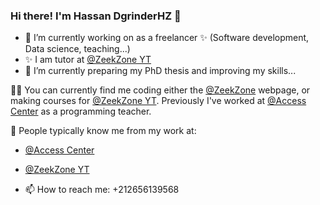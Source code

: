 ### Hi there! I'm Hassan DgrinderHZ 👋

<!--
**DgrinderHZ/DgrinderHZ** is a ✨ _special_ ✨ repository because its `README.md` (this file) appears on your GitHub profile.
-->


- 🔭 I’m currently working on as a freelancer ✨ (Software development, Data science, teaching...)
- ✨ I am tutor at <a href="https://www.youtube.com/channel/UCoxitqi0kAXKo_3qMUkJnbw" target="_blank">@ZeekZone YT</a>
- 🌱 I’m currently preparing my PhD thesis and improving my skills...

:man_technologist: You can currently find me coding either the <a href="https://github.com/zeekzone-labs" target="_blank">@ZeekZone</a> webpage, or making courses for <a href="https://www.youtube.com/channel/UCoxitqi0kAXKo_3qMUkJnbw" target="_blank">@ZeekZone YT</a>. Previously I've worked at <a href="https://web.facebook.com/accesscentreErr/?_rdc=1&_rdr" target="_blank">@Access Center</a> as a programming teacher.

:rocket: People typically know me from my work at:
- <a href="https://web.facebook.com/accesscentreErr/?_rdc=1&_rdr" target="_blank">@Access Center</a>
- <a href="https://www.youtube.com/channel/UCoxitqi0kAXKo_3qMUkJnbw" target="_blank">@ZeekZone YT</a>

- 📫 How to reach me: +212656139568





<!--
Here are some ideas to get you started:

- 🔭 I’m currently working on ...
- 🌱 I’m currently learning ...
- 👯 I’m looking to collaborate on ...
- 🤔 I’m looking for help with ...
- 💬 Ask me about ...
- 📫 How to reach me: ...
- 😄 Pronouns: ...
- ⚡ Fun fact: ...

-->
